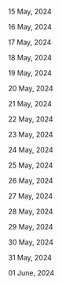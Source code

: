 15 May, 2024

16 May, 2024

17 May, 2024

18 May, 2024

19 May, 2024

20 May, 2024

21 May, 2024

22 May, 2024

23 May, 2024

24 May, 2024

25 May, 2024

26 May, 2024

27 May, 2024

28 May, 2024

29 May, 2024

30 May, 2024

31 May, 2024

01 June, 2024
